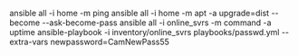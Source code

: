 ansible all -i home -m ping
ansible all -i home -m apt -a upgrade=dist --become --ask-become-pass
ansible all -i online_svrs -m command -a uptime
ansible-playbook -i inventory/online_svrs playbooks/passwd.yml --extra-vars newpassword=CamNewPass55
